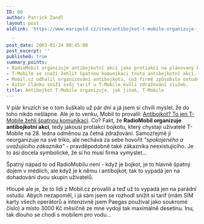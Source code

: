 ```yaml
---
ID: 60
author: Patrick Zandl
layout: post
oldlink: 'https://www.marigold.cz/item/antibojkot-t-mobile-organizuje-jak-jinak-t-mobile

  '
post_date: 2003-01-24 00:45:00
post_excerpt: ''
published: true
summary_points:
- RadioMobil organizuje antibojkotní akci jako protiakci na plánovaný bojkot.
- T-Mobile se snaží žehlit špatnou komunikaci touto antibojkotní akcí.
- Mobil.cz odhalil organizování antibojkotu, což firmě způsobilo ostudu.
- Autor článku sníží svůj tarif u T-Mobile kvůli zdražování služeb.
title: Antibojkot T-Mobile organizuje, jak jinak, T-Mobile
---
```


<p>
V píár kruzích se o tom šuškalo už pár dní a já jsem si chvíli myslel, že do toho nikdo nešlápne. Ale je to venku, Mobil to provalil: <A href="http://www.mobil.cz/mobilni_komunikace/operatori/sluzby/sluzby_tmobile/tmobileantibojkot030124.html" target=_blank>Antibojkot? To jen T-Mobile žehlí špatnou komunikaci</A>. Co? Fakt, že <STRONG>RadioMobil organizuje antibojkotní akci</STRONG>, tedy jakousi protiakci bojkotu, který chystají uživatelé T-Mobile na 28. ledna odměnou za četná zdražování. Samozřejmě ji neorganizuje na své triko, ale nechává za sebe hovořit <EM>"spokojeného&#160;a uvažujícího zákazníka"</EM> - pravděpodobně také zákazníka neexistujícího.&#160;Je to asi docela symbolické, že si ho musí firma vymyslet...</p>

<p>
Špatný nápad to od RadioMobilu není - když je bojkot, je to hlavně špatný dojem v médiích, ale když je k němu i antibojkot, tak to vypadá jen na dohadování dvou skupin uživatelů. </p>

<p>
Hloupé ale je, že to lidi z Mobil.cz provalili a teď už to vypadá jen na parádní ostudu. Abych nezapoměl, i já sám jsem se rozhodl snížit si tarif (mám SIM karty všech operátorů a intenzivně jsem Paegas používal jako soukromé číslo) a místo 3000 Kč měsíčně ze mne vydojí tak maximálně desetinu. Inu, tak dlouho se chodí s mobilem pro vodu...</p>